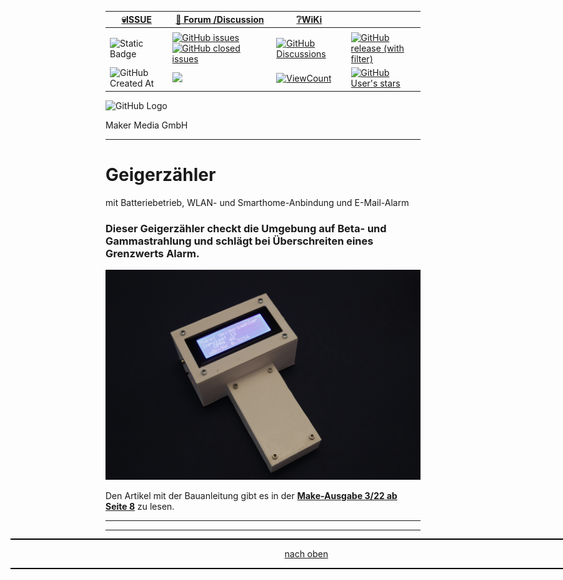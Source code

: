 
<a name="oben"></a>

<div align="center">

|[:skull:ISSUE](https://github.com/frankyhub/Geigerzaehler/issues?q=is%3Aissue)|[:speech_balloon: Forum /Discussion](https://github.com/frankyhub/Geigerzaehler/discussions)|[:grey_question:WiKi](https://github.com/frankyhub/Geigerzaehler/wiki)||
|--|--|--|--|
| | | | |
|![Static Badge](https://img.shields.io/badge/RepoNr.:-%2002-blue)|<a href="https://github.com/frankyhub/Geigerzaehler/issues">![GitHub issues](https://img.shields.io/github/issues/frankyhub/Geigerzaehler)![GitHub closed issues](https://img.shields.io/github/issues-closed/frankyhub/Geigerzaehler)|<a href="https://github.com/frankyhub/Geigerzaehler/discussions">![GitHub Discussions](https://img.shields.io/github/discussions/frankyhub/Geigerzaehler)|<a href="https://github.com/frankyhub/Geigerzaehler/releases">![GitHub release (with filter)](https://img.shields.io/github/v/release/frankyhub/Geigerzaehler)|
|![GitHub Created At](https://img.shields.io/github/created-at/frankyhub/Geigerzaehler)| <a href="https://github.com/frankyhub/Geigerzaehler/pulse" alt="Activity"><img src="https://img.shields.io/github/commit-activity/m/badges/shields" />| <a href="https://github.com/frankyhub/Geigerzaehler/graphs/traffic"><img alt="ViewCount" src="https://views.whatilearened.today/views/github/frankyhub/github-clone-count-badge.svg">  |<a href="https://github.com/frankyhub?tab=stars"> ![GitHub User's stars](https://img.shields.io/github/stars/frankyhub)|
</div>




![GitHub Logo](http://www.heise.de/make/icons/make_logo.png)

Maker Media GmbH
*** 

# Geigerzähler
mit Batteriebetrieb, WLAN- und Smarthome-Anbindung und E-Mail-Alarm

### Dieser Geigerzähler checkt die Umgebung auf Beta- und Gammastrahlung und schlägt bei Überschreiten eines Grenzwerts Alarm.

![Picture](https://github.com/MakeMagazinDE/Geigerzaehler/blob/main/Bild17.JPG)

Den Artikel mit der Bauanleitung gibt es in der **[Make-Ausgabe 3/22 ab Seite 8](https://www.heise.de/select/make/2022/3/2207009291193178836)** zu lesen. 


---

<div style="position:absolute; left:2cm; ">   
<ol class="breadcrumb" style="border-top: 2px solid black;border-bottom:2px solid black; height: 45px; width: 900px;"> <p align="center"><a href="#oben">nach oben</a></p></ol>
</div>  

---
